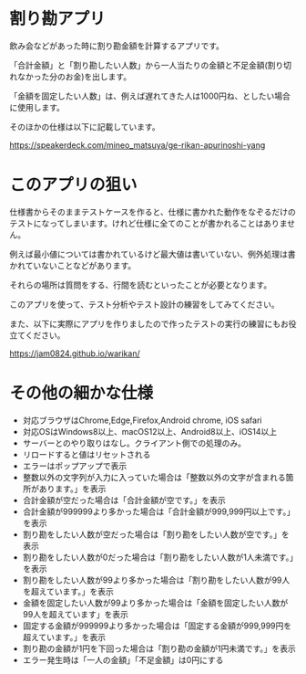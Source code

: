 # 割り勘アプリ
飲み会などがあった時に割り勘金額を計算するアプリです。

「合計金額」と「割り勘したい人数」から一人当たりの金額と不足金額(割り切れなかった分のお金)を出します。

「金額を固定したい人数」は、例えば遅れてきた人は1000円ね、としたい場合に使用します。

そのほかの仕様は以下に記載しています。

https://speakerdeck.com/mineo_matsuya/ge-rikan-apurinoshi-yang


# このアプリの狙い
仕様書からそのままテストケースを作ると、仕様に書かれた動作をなぞるだけのテストになってしまいます。けれど仕様に全てのことが書かれることはありません。

例えば最小値については書かれているけど最大値は書いていない、例外処理は書かれていないことなどがあります。

それらの場所は質問をする、行間を読むといったことが必要となります。

このアプリを使って、テスト分析やテスト設計の練習をしてみてください。

また、以下に実際にアプリを作りましたので作ったテストの実行の練習にもお役立てください。

https://jam0824.github.io/warikan/

# その他の細かな仕様
* 対応ブラウザはChrome,Edge,Firefox,Android chrome, iOS safari
* 対応OSはWindows8以上、macOS12以上、Android8以上、iOS14以上
* サーバーとのやり取りはなし。クライアント側での処理のみ。
* リロードすると値はリセットされる
* エラーはポップアップで表示
* 整数以外の文字列が入力に入っていた場合は「整数以外の文字が含まれる箇所があります。」を表示
* 合計金額が空だった場合は「合計金額が空です。」を表示
* 合計金額が999999より多かった場合は「合計金額が999,999円以上です。」を表示
* 割り勘をしたい人数が空だった場合は「割り勘をしたい人数が空です。」を表示
* 割り勘をしたい人数が0だった場合は「割り勘をしたい人数が1人未満です。」を表示
* 割り勘をしたい人数が99より多かった場合は「割り勘をしたい人数が99人を超えています。」を表示
* 金額を固定したい人数が99より多かった場合は「金額を固定したい人数が99人を超えています」を表示
* 固定する金額が999999より多かった場合は「固定する金額が999,999円を超えています。」を表示
* 割り勘の金額が1円を下回った場合は「割り勘の金額が1円未満です。」を表示
* エラー発生時は「一人の金額」「不足金額」は0円にする